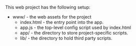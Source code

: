 This web project has the following setup:

* www/ - the web assets for the project
    * index.html - the entry point into the app.
    * app.js - the top-level config script used by index.html
    * app/ - the directory to store project-specific scripts.
    * lib/ - the directory to hold third party scripts.